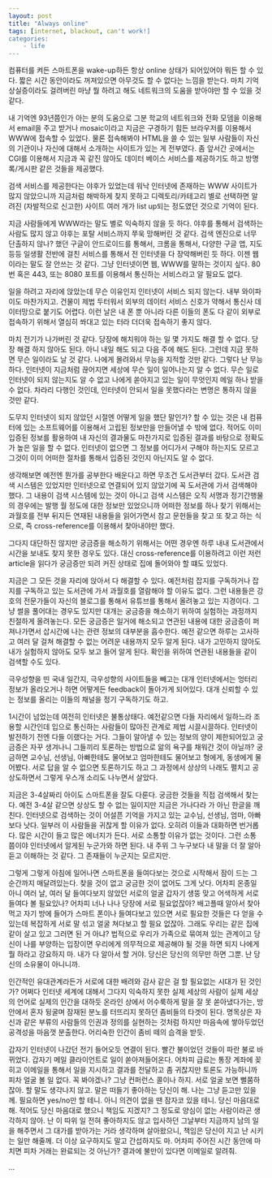 ```yaml
---
layout: post
title: "Always online"
tags: [internet, blackout, can't work!]
categories:
    - life
---
```


컴퓨터를 켜든 스마트폰을 wake-up하든 항상 online 상태가 되어있어야 뭐든 할 수 있다. 짧은 시간 동안이라도 꺼져있으면 아무것도 할 수 없다는 느낌을 받는다. 마치 기억상실증이라도 걸려버린 마냥 뭘 하려고 해도 네트워크의 도움을 받아야만 할 수 있을 것 같다. 

내 기억엔 93년쯤인가 아는 분의 도움으로 그분 학교의 네트워크와 전화 모뎀을 이용해서 email을 주고 받거나 mosaic이라고 지금은 구경하기 힘든 브라우저를 이용해서 WWW에 접속할 수 있었다. 물론 접속해봐야 HTML을 쓸 수 있는 일부 사람들이 자신의 기관이나 자신에 대해서 소개하는 사이트가 있는 게 전부였다. 좀 앞서간 곳에서는 CGI를 이용해서 지금과 꼭 같진 않아도 데이터 베이스 서비스를 제공하기도 하고 방명록/게시판 같은 것들을 제공했다. 

검색 서비스를 제공한다는 야후가 있었는데 워낙 인터넷에 존재하는 WWW 사이트가 많지 않았으니까 지금처럼 해박하게 찾지 못하고 디렉토리/카테고리 별로 선택하면 알려진 (자발적으로 신고한) 사이트 여러 개가 list up되는 정도였던 것으로 기억이 된다. 

지금 사람들에게 WWW라는 말도 별로 익숙하지 않을 듯 하다. 야후를 통해서 검색하는 사람도 많지 않고 야후는 포탈 서비스까지 쭈욱 망해버린 것 같다. 검색 엔진으로 너무 단촐하지 않나? 했던 구글이 안드로이드를 통해서, 크롬을 통해서, 다양한 구글 앱, 지도 등등 일생활 전반에 걸친 서비스를 통해서 전 인터넷을 다 장악해버린 듯 하다. 이젠 웹이라는 말도 잘 안쓰는 것 같다. 그냥 인터넷이면 웹, WWW를 말하는 것이지 싶다. 80번 혹은 443, 또는 8080 포트를 이용해서 통신하는 서비스라고 알 필요도 없다.

일을 하려고 자리에 앉았는데 무슨 이유인지 인터넷이 서비스 되지 않는다. 내부 와이파이도 마찬가지고. 건물이 제법 두터워서 외부의 데이터 서비스 신호가 약해서 통신사 데이터망으로 붙기도 어렵다. 이런 날은 내 폰 뿐 아니라 다른 이들의 폰도 다 같이 외부로 접속하기 위해서 열심히 쏴대고 있는 터라 더더욱 접속하기 좋지 않다. 

마치 전기가 나가버린 것 같다. 당장에 해치워야 하는 일 몇 가지도 해결 할 수 없다. 당장 해결 하지 않아도 된다. 아니 내일 해도 되고 다음 주에 해도 된다. 그런데 지금 못하면 무슨 일이라도 날 것 같다. 나에게 몰려와서 무능을 지적할 것만 같다. 그렇다 난 무능하다. 인터넷이 지금처럼 끊어지면 세상에 무슨 일이 일어나는지 알 수 없다. 무슨 일로 인터넷이 되지 않는지도 알 수 없고 나에게 쏟아지고 있는 일이 무엇인지 메일 하나 받을 수 없다. 차라리 다행인 것인데, 인터넷이 안되서 일을 못했다라는 변명은 통하지 않을 것만 같다. 

도무지 인터넷이 되지 않았던 시절엔 어떻게 일을 했단 말인가? 할 수 있는 것은 내 컴퓨터에 있는 소프트웨어를 이용해서 고립된 정보만을 만들어낼 수 밖에 없다. 적어도 이미 입증된 정보를 활용하여 내 자신의 결과물도 마찬가지로 입증된 결과를 바탕으로 정확도가 높은 일을 할 수 없다. 인터넷이 없으면 그 정보를 어디가서 구해야 하는지도 모르고 그것이 이미 어떠한 절차를 통해서 입증된 것인지 아닌지도 알 수 없다. 

생각해보면 예전엔 뭔가를 공부한다 배운다고 하면 무조건 도서관부터 갔다. 도서관 검색 시스템은 있었지만 인터넷으로 연결되어 있지 않았기에 꼭 도서관에 가서 검색해야 했다. 그 내용이 검색 시스템에 있는 것이 아니고 검색 시스템은 오직 서명과 정기간행물의 경우에는 발행 월 정도에 대한 정보만 있었으니까 어떠한 정보를 하나 찾기 위해서는 과월호를 전부 뒤지든 연재된 내용들을 읽어가면서 참고 문헌들을 찾고 또 찾고 하는 식으로, 즉 cross-reference를 이용해서 찾아내야만 했다. 

그다지 대단하진 않지만 궁금증을 해소하기 위해서는 어떤 경우엔 하루 내내 도서관에서 시간을 보내도 찾지 못한 경우도 있다. 대신 cross-reference를 이용하려고 이런 저런 article을 읽다가 궁금증만 되려 커진 상태로 집에 돌어와야 할 떄도 있었다. 

지금은 그 모든 것을 자리에 앉아서 다 해결할 수 있다. 예전처럼 잡지를 구독하거나 잡지를 구독하고 있는 도서관에 가서 과월호를 열람해야 할 이유도 없다. 그런 내용들은 강호의 전문가들이 자신의 블로그를 통해서 유튜브를 통해서 올려놓고 있는 지경이다. 그냥 썰을 풀어대는 경우도 있지만 대개는 궁금증을 해소하기 위하여 실험하는 과정까지 친절하게 올려놓는다. 모든 궁금증은 일거에 해소되고 연관된 내용에 대한 궁금증이 퍼져나가면서 삽시간에 나는 관련 정보의 대부분을 흡수한다. 예전 같으면 하루는 고사하고 여러 달 걸쳐 해결할 수 없는 어려운 내용까지 모두 알게 된다. 내가 고민하지 않아도 내가 실험하지 않아도 모두 보고 들어 알게 된다. 확인을 위하여 연관된 내용들을 같이 검색할 수도 있다. 

극우성향을 띤 국내 일간지, 극우성향의 사이트들을 빼고는 대개 인터넷에서는 엉터리 정보가 올라오거나 하면 어떻게든 feedback이 돌아가게 되어있다. 대개 신뢰할 수 있는 정보를 올리는 이들의 채널을 정기 구독하기도 하고.

1시간이 넘었는데 여전히 인터넷은 불통상태다. 예전같으면 다들 자리에서 일하느라 조용할 시간인데 입으로 통신하는 사람들이 많아진 관계로 제법 시끌시끌하다. 인터넷이 발전하기 전엔 다들 이랬다는 거다. 그들이 알아낼 수 있는 정보의 양이 제한되어있고 궁금증은 자꾸 생겨나니 그들끼리 토론하는 방법으로 앎의 욕구를 채워간 것이 아닐까? 궁금하면 교수님, 선생님, 아빠한테도 물어보고 엄마한테도 물어보고 형에게, 동생에게 물어봤다. 서로 답을 알 수 없으면 토론하기도 하고 그 과정에서 상상의 나래도 펼치고 공상도하면서 그렇게 우스개 소리도 나누면서 살았다.

지금은 3-4살짜리 아이도 스마트폰을 잘도 다룬다. 궁금한 것들을 직접 검색해서 찾는다. 예전 3-4살 같으면 상상도 할 수 없는 일이지만 지금은 가나다라 가 아닌 한글을 깨친다. 인터넷으로 검색하는 것이 어설픈 기억을 가지고 있는 교수님, 선생님, 엄마, 아빠보다 낫다. 일부러 이 사람들을 귀찮게 할 이유가 없다. 오히려 이들과 대화하면 번거롭다. 많은 시간이 들고 많은 에너지가 든다. 서로 소통할 이유가 없는 것이다. 그런 소통 쯤이야 인터넷에서 알게된 누군가와 하면 된다. 내 주위 그 누구보다 내 말을 더 잘 알아듣고 이해하는 것 같다. 그 존재들이 누군지는 모르지만. 

그렇게 그렇게 아침에 일어나면 스마트폰을 들여다보는 것으로 시작해서 잠이 드는 그 순간까지 매달려있는다. 찾을 것이 없고 궁금한 것이 없어도 그게 낫다. 어차피 온종일 아니 여러 날, 여러 달 들여다보지 않았던 서로의 얼굴 갑자기 생뚱 맞고 어색하게 서로 들여다 볼 필요있나? 어차피 너나 나나 당장에 서로 필요없잖아? 배고플때 알아서 찾아먹고 자기 방에 들어가 스마트 폰이나 들여다보고 있으면 서로 필요한 것들은 다 얻을 수 있는데 복잡하게 서로 말 섞고 얼굴 쳐다보고 할 필요 없잖아. 그래도 우리는 같은 집에 같이 살고 있고 그러면 된 거 아냐? 법적으로 우리가 가족으로 묶여져 있는 관계이고 당신이 나를 부양하는 입장이면 우리에게 의무적으로 제공해야 될 것을 하면 되지 나에게 뭘 하라고 강요하지 마. 내가 다 알아서 할 거야. 당신은 당신의 의무만 하면 그뿐. 난 당신의 소유물이 아니니까. 

인간적인 유대관계라든가 서로에 대한 배려와 감사 같은 걸 할 필요없는 시대가 된 것인가? 어쩌다 인터넷 세계에 대해서 그다지 익숙하지 못한 실제 세상의 사람이 실제 세상의 언어로 실제의 인간을 대하듯 온라인 상에서 어수룩하게 말을 잘 못 쏟아냈다가는, 방안에서 혼자 뒹굴며 잠재된 분노를 터뜨리지 못하던 좀비들의 타겟이 된다. 명목상은 자신과 같은 부류의 사람들의 인권과 정의를 실현하는 것처럼 하지만 마음속에 쌓아두었던 공격성을 마음껏 분출한다. 어리숙한 인간이 좀비 떼의 습격을 받듯.

갑자기 인터넷이 나갔던 전기 들어오듯 연결이 된다. 빨간 불이었던 것들이 파란 불로 바뀌었다. 갑자기 메일 클라이언트로 일이 쏟아져들어온다. 어차피 급료는 통장 계좌에 꽂히고 이메일을 통해서 일을 지시하고 결과를 전달하고 좀 귀찮지만 토론도 가능하니까 피차 얼굴 볼 일 없다. 꼭 봐야겠나? 그냥 컨퍼런스 콜이나 하지. 서로 얼굴 보면 뻘쭘하잖아. 할 말도 생각나지 않고. 말은 떠들기 좋아하는 당신이 해. 나는 그냥 듣고만 있을께. 필요하면 yes/no만 할 테니. 아니 의견이 없을 땐 잠자코 있을 테니. 당신 마음대로 해. 적어도 당신 마음대로 했으니 책임도 지겠지? 그 정도로 양심이 없는 사람이라곤 생각하지 않아. 난 이 따위 일 전혀 좋아하지도 않고 입사하던 그날부터 지금까지 남의 일을 해주면서 그 대가를 받아가는 거라 생각하며 살아왔으니, 책임은 당신이 지고 난 시키는 일만 해줄께. 더 이상 요구하지도 말고 간섭하지도 마. 어차피 주어진 시간 동안에 마치면 피차 거래는 완료되는 것 아닌가? 결과에 불만이 있다면 이메일로 알려줘.

...

